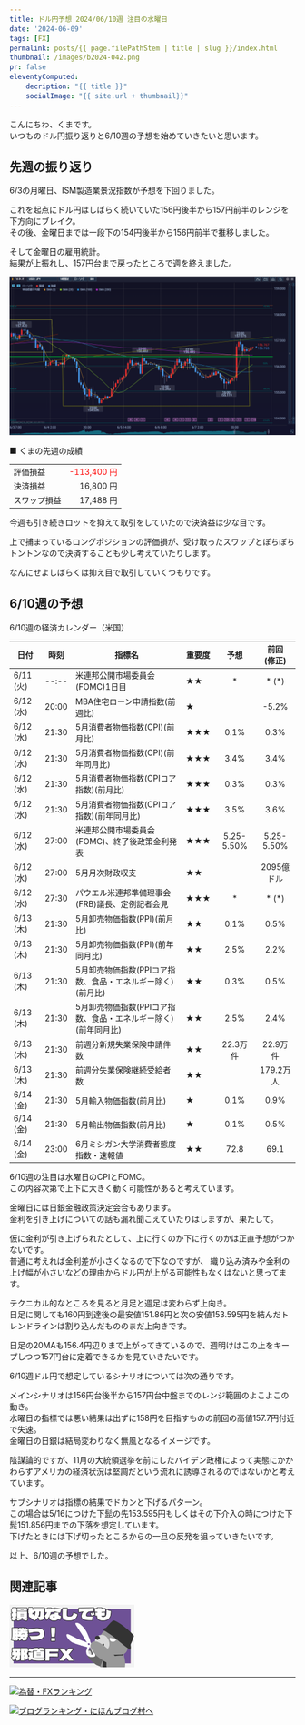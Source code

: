 ```yaml
---
title: ドル円予想 2024/06/10週 注目の水曜日
date: '2024-06-09'
tags: [FX]
permalink: posts/{{ page.filePathStem | title | slug }}/index.html
thumbnail: /images/b2024-042.png
pr: false
eleventyComputed:
    decription: "{{ title }}"
    socialImage: "{{ site.url + thumbnail}}"
---
```


こんにちわ、くまです。<br/>
いつものドル円振り返りと6/10週の予想を始めていきたいと思います。

## 先週の振り返り

6/3の月曜日、ISM製造業景況指数が予想を下回りました。

これを起点にドル円はしばらく続いていた156円後半から157円前半のレンジを下方向にブレイク。<br/>
その後、金曜日までは一段下の154円後半から156円前半で推移しました。

そして金曜日の雇用統計。<br/>
結果が上振れし、157円台まで戻ったところで週を終えました。

![](/images/b2024-042-01.png)


■ くまの先週の成績

<table style="min-width:18rem">
<tr>
    <td>評価損益</td>
    <td style="text-align:right;color:red">-113,400 円</td>
</tr>
<tr><td>決済損益</td><td style="text-align:right">16,800 円</tr></tr>
<tr><td>スワップ損益</td><td style="text-align:right"> 17,488 円 </td></tr>
</table>

今週も引き続きロットを抑えて取引をしていたので決済益は少な目です。

上で捕まっているロングポジションの評価損が、受け取ったスワップとぼちぼちトントンなので決済することも少し考えていたりします。<br/>

なんにせよしばらくは抑え目で取引していくつもりです。


## 6/10週の予想

6/10週の経済カレンダー（米国）

<div class="post__financial-calendar">

| 日付 | 時刻 | 指標名 | 重要度 | 予想 | 前回 <br/>(修正) |
|---|---|---|---|:---:|:---:|
| 6/11 (火) | --:-- | 米連邦公開市場委員会(FOMC)1日目 | ★★ | * | * (*) |
| 6/12 (水) | 20:00 | MBA住宅ローン申請指数(前週比) | ★ |  | -5.2% |
| 6/12 (水) | 21:30 | 5月消費者物価指数(CPI)(前月比) | ★★★ | 0.1% | 0.3% |
| 6/12 (水) | 21:30 | 5月消費者物価指数(CPI)(前年同月比) | ★★★ | 3.4% | 3.4% |
| 6/12 (水) | 21:30 | 5月消費者物価指数(CPIコア指数)(前月比) | ★★★ | 0.3% | 0.3% |
| 6/12 (水) | 21:30 | 5月消費者物価指数(CPIコア指数)(前年同月比) | ★★★ | 3.5% | 3.6% |
| 6/12 (水) | 27:00 | 米連邦公開市場委員会(FOMC)、終了後政策金利発表 | ★★★ | 5.25-5.50% | 5.25-5.50% |
| 6/12 (水) | 27:00 | 5月月次財政収支 | ★★ |  | 2095億ドル |
| 6/12 (水) | 27:30 | パウエル米連邦準備理事会(FRB)議長、定例記者会見 | ★★★ | * | * (*) |
| 6/13 (木) | 21:30 | 5月卸売物価指数(PPI)(前月比) | ★★ | 0.1% | 0.5% |
| 6/13 (木) | 21:30 | 5月卸売物価指数(PPI)(前年同月比) | ★★ | 2.5% | 2.2% |
| 6/13 (木) | 21:30 | 5月卸売物価指数(PPIコア指数、食品・エネルギー除く)(前月比) | ★★ | 0.3% | 0.5% |
| 6/13 (木) | 21:30 | 5月卸売物価指数(PPIコア指数、食品・エネルギー除く)(前年同月比) | ★★ | 2.5% | 2.4% |
| 6/13 (木) | 21:30 | 前週分新規失業保険申請件数 | ★★ | 22.3万件 | 22.9万件 |
| 6/13 (木) | 21:30 | 前週分失業保険継続受給者数 | ★★ |  | 179.2万人 |
| 6/14 (金) | 21:30 | 5月輸入物価指数(前月比) | ★ | 0.1% | 0.9% |
| 6/14 (金) | 21:30 | 5月輸出物価指数(前月比) | ★ | 0.1% | 0.5% |
| 6/14 (金) | 23:00 | 6月ミシガン大学消費者態度指数・速報値 | ★★ | 72.8 | 69.1 |
</div>

6/10週の注目は水曜日のCPIとFOMC。<br/>
この内容次第で上下に大きく動く可能性があると考えています。

金曜日には日銀金融政策決定会合もあります。<br/>
金利を引き上げについての話も漏れ聞こえていたりはしますが、果たして。

仮に金利が引き上げられたとして、上に行くのか下に行くのかは正直予想がつかないです。<br/>
普通に考えれば金利差が小さくなるので下なのですが、
織り込み済みや金利の上げ幅が小さいなどの理由からドル円が上がる可能性もなくはないと思ってます。

テクニカル的なところを見ると月足と週足は変わらず上向き。<br/>
日足に関しても160円到達後の最安値151.86円と次の安値153.595円を結んだトレンドラインは割り込んだもののまだ上向きです。

日足の20MAも156.4円辺りまで上がってきているので、週明けはこの上をキープしつつ157円台に定着できるかを見ていきたいです。

6/10週ドル円で想定しているシナリオについては次の通りです。<br/>

メインシナリオは156円台後半から157円台中盤までのレンジ範囲のよこよこの動き。<br/>
水曜日の指標では悪い結果は出ずに158円を目指すものの前回の高値157.7円付近で失速。<br/>
金曜日の日銀は結局変わりなく無風となるイメージです。

陰謀論的ですが、11月の大統領選挙を前にしたバイデン政権によって実態にかかわらずアメリカの経済状況は堅調だという流れに誘導されるのではないかと考えています。

サブシナリオは指標の結果でドカンと下げるパターン。<br/>
この場合は5/16につけた下髭の先153.595円もしくはその下介入の時につけた下髭151.856円までの下落を想定しています。<br/>
下げたときには下げ切ったところからの一旦の反発を狙っていきたいです。

以上、6/10週の予想でした。

## 関連記事

<a class="internal-link" href="/posts/posts2024-036/">
    <img src="/images/b2024-036.png">
</a>

<br/>
<hr/>




<a href="https://blog.with2.net/link/?id=2111205&cid=1532" title="為替・FXランキング"><img alt="為替・FXランキング" width="110" height="31" src="https://blog.with2.net/img/banner/c/banner_1/br_c_1532_1.gif"></a>

<a href="https://blogmura.com/ranking/in?p_cid=11188911" target="_blank"><img src="https://b.blogmura.com/88_31.gif" width="88" height="31" border="0" alt="ブログランキング・にほんブログ村へ" /></a>


<style>
.internal-link {
    img { width: 220px; }
}
</style>